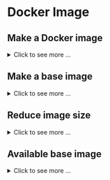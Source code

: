 # Docker Image #

## Make a Docker image ##

<details>
<summary>Click to see more ...</summary>

There are 2 ways:
1. Write a Dockerfile to build an image.
   * Describe all the commands used to create the image in the
     Dockerfile.
1. Save an existing container into an image.
   * Setup the environment in a container, then commit it into an
     image.

### Via Dockerfile ###

<details>
<summary>Click to see more ...</summary>

1. Write Dockerfile, consisting of instructions in the format of
   `INSTRUCTION arguments`.

   <details>
   <summary>Click to see more ...</summary>

   For example:

   ```dockerfile
   # Specify on which image this image is built, equivalent to:
   #     FROM ubuntu:latest
   # As I know, Dockerfile directives are case-insensitive, so it is also equivalent to
   #     from ubuntu
   # You can also give a specific tag verson, such as:
   #     FROM ubuntu:bionic-20181112
   # You can check available tag version of ubuntu at https://hub.docker.com/_/ubuntu/
   # You can also search for other available images at https://hub.docker.com
   # The size of the container run from the latest ubuntu image is about 86.2MB.
   # In Dockerfile, comments are prefixed by '#'.
   FROM ubuntu

   # Run the commands.  Here we install python3.
   # Make sure to 'apt-get update' before 'apt-get install', and use 'apt-get' instead of 
   # 'apt', otherwise, you will get a warning:
   #     WARNING: apt does not have a stable CLI interface. Use with caution in scripts.
   RUN apt-get update; apt-get install -y python3
   
   # Copy hello.py from your local filesystem into /tmp/ of the filesystem in the image
   COPY hello.py /tmp/
   
   # Set the environment variable NAME as Simon
   ENV NAME Simon
   
   # Set the default application or command on startup when you 'docker run' this image.
   # Here is 'python3 /tmp/hello.py'
   CMD ["python3", "/tmp/hello.py"]
   ```

   * The list of available instrunctions can be found at [Dockerfile
     reference](https://docs.docker.com/engine/reference/builder/#overview).
     See also [Best practices for Dockerfile
     instructions](https://docs.docker.com/develop/develop-images/instructions/).
   * The instruction is case-insensitive.  However, convention is for
     them to be uppercase to distinguish them from arguments more
     eaily.
   * The order of Dockerfile instructions matters because each
     instruction in a Dockerfile roughly translates to an image layer,
     except instructions such as `LABEL` and `CMD` which only modifies
     the image's metadata.
   * When building an image, the Docker builder attempts to reuse
     layers from earlier builds.
     + If a layer of an image is unchnaged, then the builder picks it
       up from the build cache.
     + If a layer has changed since the last build, that layer and all
       following layers must be rebuilt, resulting in slow build.
       - If we change `hello.py` in the Dockerfile example above.  The
         instruction `COPY hello.py /tmp/` and all its following
         instructions will be rebuilt.
   * In a Dockerfile, a `FROM` instruction starts a build stage.
     + Multiple stages are allowed in a Dockerfile.
     + Stages are indexed by integer numbers as in `COPY --from=0`,
       starting with 0 for the first stage.  They can also have names
       by using the `FROM image AS stage_name` pattern, and then be
       referenced by names as in `COPY --from=stage_name`.
     + Docker will run the stages in parallel unless there are
       dependencies among them as specified in `COPY
       --from=stage_name`.
     + [`docker image
       build`](https://docs.docker.com/engine/reference/commandline/image_build/)
       (`docker build`) provides the `--target` option to specify the
       stage needed to build, instead of building all stages by
       default.
     + Any existing images can be used as a stage, not only the stages
       defined in the Dockerfile, as in `COPY --from=ubuntu:latest`.
     + Since a stage will result in an intermediate image, so any
       stages can be used by subsequent stages as the base image, such
       as `FROM stage_name`.
     + See also [Multi-stage
       Builds](https://docs.docker.com/build/building/multi-stage/).
   * Mounts can be used in Dockerfiles when building images, such as
     cache mounts `--mount=type=cache,target=xxx` and bind mounts
     `--mount=type=bind,source=xxx,target=yyy`.  See also [Mounts -
     Build with Docker](https://docs.docker.com/build/guide/mounts/).
   * Build arguments defined by the
     [`ARG`](https://docs.docker.com/engine/reference/builder/#arg)
     instruction can be used to parameterize a Dockerfile.
     1. Define a build argument.  For example,

        ```Dockerfile
        ARG VERSION=latest
        ```

     1. Use the argument somewhere in the Dockerfile.  For example,

        ```Dockerfile
        FROM ubuntu:${VERSION}
        ```

     1. Provide a value at build time if it needs to be different from
        the default one.  For example,
        
        ```bash
        docker build --build-arg="VERSION=22.04"
        ```

   * Sometimes, we just want to use Docker container as an isolated
     environment like a virtual machine to compile souce code and get
     the binaries only, instead of a Docker image.  To do that, we
     could:
     1. Use a scratch stage to copy those binaries somewhere, so that
        the image built from the stage contains only those binaries.

        ```Dockerfile
        FROM scratch AS binaries
        COPY --from=previous-stage xxx yyy
        ```

     1. Export only the binaries from the image to somewhere locally
        on the host by using the
        [`--output`](https://docs.docker.com/engine/reference/commandline/image_build/#output)
        option of `docker build`.

        ```bash
        docker build --output=. --target=binaries .
        ```

     See also [Export binaries -- Build with
     Docker](https://docs.docker.com/build/guide/export/).

   </details>

1. Prepare all the other files needed.  For example, `hello.py`:

   ```python
   import os
   print("Hello " + str(os.getenv("NAME", "World")))
   ```

1. Build the image according to the Dockerfile:

   ```console
   $ # Build an image from the Dockerile in current directory and tag it <image-tag-name>
   $ # Usually a tag name is like author/repo:tag
   $ docker build -t <image-tag-name> .
   ```
   
1. Finally, you can run the image by its tag name:

   ```console
   $ docker run <image-tag-name>
   ```

</details>


### Via container ###

<details>
<summary>Click to see more ...</summary>

1. Run a container.  Usually we need a base image to start, such as
   `ubuntu`:

   ```console
   $ # --name gives a name to the container in order to refer to it afterwards
   $ # -it    enables interaction to get into the container
   $ # Usually a image tag name is like author/repo:tag, so when we say:
   $ #     docker run ubuntu
   $ # we refer to ubuntu:latest
   $ docker run --name mlhub -it ubuntu:latest
   ```

1. Setup the environment inside the container.

   ```console
   root@xxx $ pip3 install mlhub
   ```
   
1. Commit the changes in the container into an image by [`docker
   container
   commit`](https://docs.docker.com/reference/cli/docker/container/commit/)
   (`docker commit`).

   ```
   $ # -m    gives a commit message
   $ # -a    gives the author of the image
   $ # mlhub is the container name.
   $ # mlhubber/mlhub:v2.0 is the tag name for the newly created image.
   $ docker commit -m "Added mlhub" -a "mlhubber" mlhub mlhubber/mlhub:v2.0
   ```

</details>


### Reference ###

- [Docker Tutorial: Get Going From Scratch](https://stackify.com/docker-tutorial/)
- [Getting Started with Docker](https://scotch.io/tutorials/getting-started-with-docker)

</details>


## Make a base image ##

<details>
<summary>Click to see more ...</summary>

Usually we make an Docker image from a **parent image** (such as `FROM
ubuntu`).  If we want to make our own parent image which is called
[**base image**](https://docs.docker.com/glossary/#base-image) and has
not parent image, there are 2 ways:
1. Make a minimal OS full image 
1. Use `FROM scratch`


### Make a minimal OS image ###

<details>
<summary>Click to see more ...</summary>

Here we use `debootstrap` to make a minimal Debian image.  **NOTE**:
The system generated in this way still needs extra tuning in order to
function as a full OS system.

```console
$ # Install debootstrap, a tool for making a minimal Debian system
$ sudo apt install debootstrap

$ # Make a bionic system into the directory minisys.
$ # The size of it will be about 307MB
$ sudo debootstrap bionic minisys

$ # Package minisys into a Docker image called 'bionic'
$ # The generated Docker image is around 289MB
$ sudo tar -C minisys -c . | docker import - bionic
```


#### Reference ####

- [Create a base image](https://docs.docker.com/develop/develop-images/baseimages/)
- [moby/contrib/mkimage/debootstrap](https://github.com/moby/moby/blob/master/contrib/mkimage/debootstrap)
- [Installing Debian GNU/Linux from a Unix/Linux System](https://www.debian.org/releases/jessie/amd64/apds03.html.en)

</details>


### Use `FROM scratch` ###

<details>
<summary>Click to see more ...</summary>

Here we use a C++ 'Hello' as an example.  Save the following code as
`hello.sh`.

```bash
#!/bin/bash -

# Generate cpp source code
cat <<EOF > hello.cpp
#include<iostream>
int main() {
  std::cout << "Hello!" << std::endl;
  return 0;
}
EOF

# Compile and generate static executable file
g++ -o hello -static hello.cpp

# Generate Dockerfile
cat <<EOF > Dockerfile
FROM scratch    # Use scratch to make image
ADD hello /     # Put the executable generated previously into the dir / of the iamge
CMD ["/hello"]  # Set the executable as the default command invoked when running the image
EOF

# Make the image according to the Dockerfile above
docker build -t hello .

# Remove intermediate files
rm hello hello.cpp Dockerfile
```

Then run the script `hello.sh`:

```console
$ bash hello.sh 
Sending build context to Docker daemon  2.255MB
Step 1/3 : FROM scratch
 ---> 
Step 2/3 : ADD hello /
 ---> 6844b59b14fb
Step 3/3 : CMD ["/hello"]
 ---> Running in ce8506ded932
Removing intermediate container ce8506ded932
 ---> 362d7a6980b5
Successfully built 362d7a6980b5
Successfully tagged hello:latest
$ docker history hello
IMAGE         CREATED      CREATED BY                         SIZE    COMMENT
362d7a6980b5  2 hours ago  /bin/sh -c #(nop)  CMD ["/hello"]  0B
6844b59b14fb  2 hours ago  /bin/sh -c #(nop) ADD file:968...  2.25MB
```

We can see that the image is built layer by layer.  That is the result
of a Dockerfile directive is a layer in the image, which is a point in
the history of the image, such as `6844b59b14fb` of the above output,
and is an intermediate image as well.  Docker will cache the
intermediate image, thus when you change the order of directives in
the Dockerfile, Docker will re-use them if possible.  Therefore, you'd
better place at the bottom the directives that will change frequently.


#### Reference ####

* [Create a base image](https://docs.docker.com/build/building/base-images/)
* [Optimizing Your Dockerfile](https://medium.com/@esotericmeans/optimizing-your-dockerfile-dc4b7b527756)
* [Best practices for writing Dockerfiles](https://docs.docker.com/develop/develop-images/dockerfile_best-practices/)
* [Creating a Docker Image from Scratch](https://linuxhint.com/create_docker_image_from_scratch/)
* [Build a Base Image from Scratch](https://docker-k8s-lab.readthedocs.io/en/latest/docker/docker-base-image.html)

</details>

</details>


## Reduce image size ##

<details>
<summary>Click to see more ...</summary>

The basic principle is removing unnecessary files and dependencies.
For example, to make the above C++ 'Hello' image, you don't need GCC
to be included in the image, though GCC is required to build the
source code into the executable.  However, if you put the source code
into the image instead of the executable, you have to install GCC
inside the image to compile the code, and GCC will contribute quite an
amount to the size of the final image.


### Multi-stage builds ###

<details>
<summary>Click to see more ...</summary>

Multi-stage builds can be used to optimize the size of an image:

```dockerfile
# python:3 includes GCC and other libraries to build some Python package
FROM python:3 as python-base
COPY requirements.txt .
RUN pip install -r requirements.txt

# python:3-alpine only includes Python related files
FROM python:3-alpine
# pip will put all downloaded and compiled packages into .cache, thus we 
# only need .cache instead of GCC and other redundant libraries to be 
# included into our final image.
COPY --from=python-base /root/.cache /root/.cache
COPY --from=python-base requirements.txt .
RUN pip install -r requirements.txt && rm -rf /root/.cache
```

Here we use 2-stage builds.  One is used for compiling the packages
needed.  The other is used for installing and packaging the results
into our final image.


#### Reference ####

- [Lighter Python images using multi-stage Dockerfile](https://lekum.org/post/multistage-dockerfile/)
- [Use multi-stage builds](https://docs.docker.com/develop/develop-images/multistage-build/)
- [Advanced multi-stage build patterns](https://medium.com/@tonistiigi/advanced-multi-stage-build-patterns-6f741b852fae)
- [Docker build patterns](https://matthiasnoback.nl/2017/04/docker-build-patterns/)

</details>


### Remove unnecessary files ###

<details>
<summary>Click to see more ...</summary>

Here is some tips:

- Remove cached `.deb` package by `sudo apt-get clean`.
- Remove unused dependencies by `sudo apt-get autoremove`.
- Remove logs in `/var/log` and caches in `/var/cache`.
- Export image:

  ```bash
  docker export <container> | docker import - <image>
  ```

  instead of committing image:

  ```bash
  docker commit -m "Remove unnecessary files to make final image" <container> <image>
  ```

  As mentioned previously, every commit will add a layer into the
  image, so all removed unnecessary files are still in the history of
  the image, which will make the final image bigger instead of
  smaller.
  
- Install package by `apt-get install --no-install-recommends` to
  avoid installing unnecessary recommended packages.
- Remove Conda caches by `conda clean -y -a`
- Make `apt-get update` work together with `apt-get install`, such as
  `apt-get update && apt-get install xxx`, to make a single layer
  inside the image.


#### Reference ####

- [Squeeze disk space on a Debian system](https://ownyourbits.com/2017/02/18/squeeze-disk-space-on-a-debian-system/)
- [Tips to Reduce Docker Image Sizes](https://hackernoon.com/tips-to-reduce-docker-image-sizes-876095da3b34)

</details>


### Use minimization tools ###

- [Skinnywhale helps you make smaller (as in megabytes) Docker containers](https://github.com/djosephsen/skinnywhale)

</details>


## Available base image ##

<details>
<summary>Click to see more ...</summary>

### iron ###

- [Iron](https://hub.docker.com/u/iron/)
- [Uber tiny Docker images for all the things](https://github.com/iron-io/dockers)
- [Microcontainers -- Tiny, Portable Docker Containers](https://blog.iron.io/microcontainers-tiny-portable-containers/)


### phusion ###

- [phusion/baseimage](https://hub.docker.com/r/phusion/baseimage/)
- [A minimal Ubuntu base image modified for Docker-friendliness](https://github.com/phusion/baseimage-docker)
- [Baseimage-docker, fat containers and "treating containers as VMs"](https://blog.phusion.nl/2015/01/20/baseimage-docker-fat-containers-treating-containers-vms/)


### minideb ###

- [bitnami/minideb](https://hub.docker.com/r/bitnami/minideb/)
- [A small image based on Debian designed for use in containers](https://github.com/bitnami/minideb)
- [Minideb: A Minimalist, Debian-Based Docker Image](https://dzone.com/articles/minideb-a-minimalist-debian-based-docker-image)


### miniconda3 ###

It is about 180MB and conda is located in `/opt/conda` inside the
image.

- [continuumio/miniconda3](https://hub.docker.com/r/continuumio/miniconda3/)
- [Conda Environments with Docker](https://medium.com/@chadlagore/conda-environments-with-docker-82cdc9d25754)


### tensorflow ###

It is about 2GB for GPU version, and 500MB for non-GPU.

- [tensorflow/tensorflow](https://hub.docker.com/r/tensorflow/tensorflow/)


### R images ###

- [Opening Reproducible Research](https://o2r.info/)
- [Generating Dockerfiles for reproducible research with R](http://o2r.info/containerit/articles/containerit.html)
- [Rocker](https://github.com/rocker-org/rocker) and [Rocker -- Docker Hub](https://hub.docker.com/u/rocker/)

</details>
